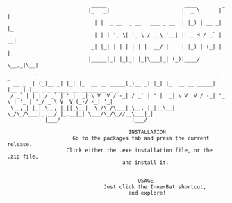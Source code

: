 ``` 
                           _____                         ____        _   
                          |_   _|                       |  _ \      | |  
                            | |  _ __  _ __   ___ _ __  | |_) | __ _| |_ 
                            | | | '_ \| '_ \ / _ \ '__| |  _ < / _` | __|
                           _| |_| | | | | | |  __/ |    | |_) | (_| | |_ 
                          |_____|_| |_|_| |_|\___|_| (_)|____/ \__,_|\__|
         _        _   _                _      _   _                _      _                              
  __ _  | (_)__ _| |_| |_  __ __ _____(_)__ _| |_| |_  __ __ _____| |__  | |__ _ _ _____ __ ________ _ _ 
 / _` | | | / _` | ' |  _| \ V  V / -_| / _` | ' |  _| \ V  V / -_| '_ \ | '_ | '_/ _ \ V  V (_-/ -_| '_|
 \__,_| |_|_\__, |_||_\__|  \_/\_/\___|_\__, |_||_\__|  \_/\_/\___|_.__/ |_.__|_| \___/\_/\_//__\___|_|  
            |___/                       |___/                                                            
 ```                                   
                                           INSTALLATION
                         Go to the packages tab and press the current release.
                       Click either the .exe installation file, or the .zip file,
                                         and install it.
                                         
                           
                                              USAGE
                                   Just click the InnerBat shortcut,
                                           and explore!
                                              
